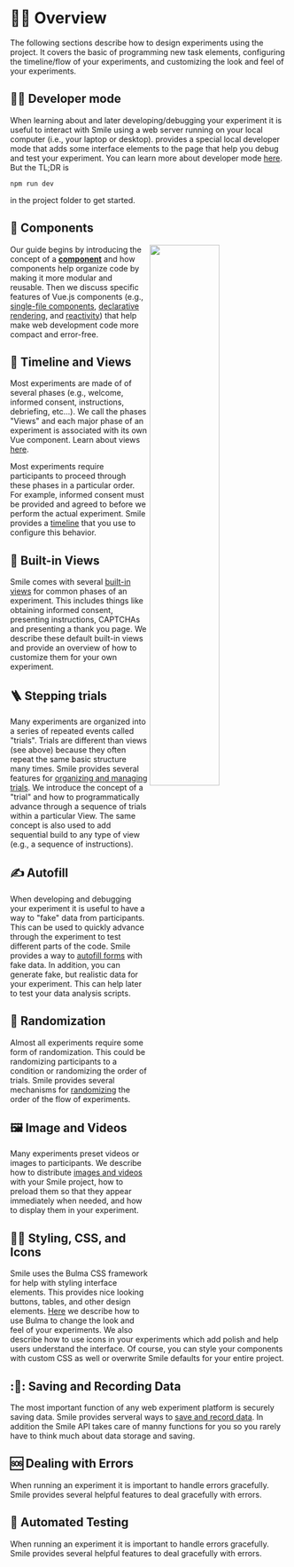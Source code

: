 # :artist: Overview

The following sections describe how to design experiments using the <SmileText/>
project. It covers the basic of programming new task elements, configuring the
timeline/flow of your experiments, and customizing the look and feel of your
experiments.

## :woman_technologist: Developer mode

When learning about <SmileText/> and later developing/debugging your experiment
it is useful to interact with Smile using a web server running on your local
computer (i.e., your laptop or desktop). <SmileText/> provides a special local
developer mode that adds some interface elements to the page that help you debug
and test your experiment. You can learn more about developer mode
[here](/developermode). But the TL;DR is

```
npm run dev
```

in the project folder to get started.

## :jigsaw: Components

<img src="/images/components.png" width="50%" align="right">

Our guide begins by introducing the concept of a [**component**](/components)
and how components help organize code by making it more modular and reusable.
Then we discuss specific features of Vue.js components (e.g.,
[single-file components](/components#single-file-components),
[declarative rendering](/components#declarative-rendering-and-reactivity), and
[reactivity](/components#declarative-rendering-and-reactivity)) that help make
web development code more compact and error-free.

## :twisted_rightwards_arrows: Timeline and Views

Most experiments are made of of several phases (e.g., welcome, informed consent,
instructions, debriefing, etc...). We call the phases "Views" and each major
phase of an experiment is associated with its own Vue component. Learn about
views [here](/timeline#views).

Most experiments require participants to proceed through these phases in a
particular order. For example, informed consent must be provided and agreed to
before we perform the actual experiment. Smile provides a
[timeline](/timeline#timeline) that you use to configure this behavior.

## :bricks: Built-in Views

Smile comes with several [built-in views](/builtins) for common phases of an
experiment. This includes things like obtaining informed consent, presenting
instructions, CAPTCHAs and presenting a thank you page. We describe these
default built-in views and provide an overview of how to customize them for your
own experiment.

## :ladder: Stepping trials

Many experiments are organized into a series of repeated events called "trials".
Trials are different than views (see above) because they often repeat the same
basic structure many times. Smile provides several features for
[organizing and managing trials](/trials). We introduce the concept of a "trial"
and how to programmatically advance through a sequence of trials within a
particular View. The same concept is also used to add sequential build to any
type of view (e.g., a sequence of instructions).

## :writing_hand: Autofill

When developing and debugging your experiment it is useful to have a way to
"fake" data from participants. This can be used to quickly advance through the
experiment to test different parts of the code. Smile provides a way to
[autofill forms](/autofill) with fake data. In addition, you can generate fake,
but realistic data for your experiment. This can help later to test your data
analysis scripts.

## :game_die: Randomization

Almost all experiments require some form of randomization. This could be
randomizing participants to a condition or randomizing the order of trials.
Smile provides several mechanisms for [randomizing](/randomization) the order of
the flow of experiments.

## :framed_picture: Image and Videos

Many experiments preset videos or images to participants. We describe how to
distribute [images and videos](/imagesvideo) with your Smile project, how to
preload them so that they appear immediately when needed, and how to display
them in your experiment.

## :artist: Styling, CSS, and Icons

Smile uses the Bulma CSS framework for help with styling interface elements.
This provides nice looking buttons, tables, and other design elements.
[Here](/style) we describe how to use Bulma to change the look and feel of your
experiments. We also describe how to use icons in your experiments which add
polish and help users understand the interface. Of course, you can style your
components with custom CSS as well or overwrite Smile defaults for your entire
project.

## ::movie_camera:: Saving and Recording Data

The most important function of any web experiment platform is securely saving
data. Smile provides serveral ways to [save and record data](/datastorage). In
addition the Smile API takes care of manny functions for you so you rarely have
to think much about data storage and saving.

## :sos: Dealing with Errors

When running an experiment it is important to handle errors gracefully. Smile
provides several helpful features to deal gracefully with errors.

## :lady_beetle: Automated Testing

When running an experiment it is important to handle errors gracefully. Smile
provides several helpful features to deal gracefully with errors.
